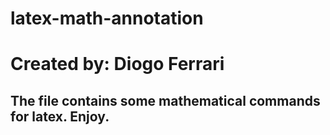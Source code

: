 # latex-math-annotation
# Created by: Diogo Ferrari

## The file contains some mathematical commands for latex. Enjoy.
